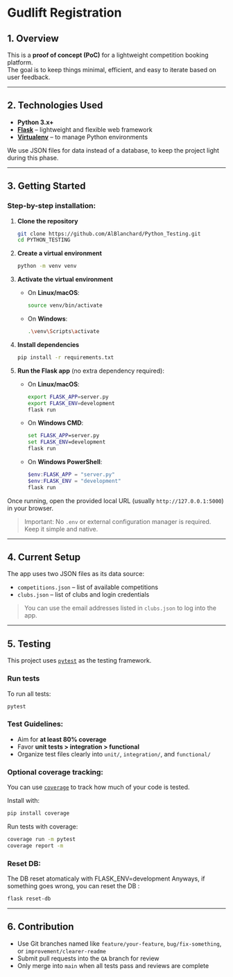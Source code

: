 # Gudlift Registration

## 1. Overview

This is a **proof of concept (PoC)** for a lightweight competition booking platform.  
The goal is to keep things minimal, efficient, and easy to iterate based on user feedback.

---

## 2. Technologies Used

- **Python 3.x+**
- **[Flask](https://flask.palletsprojects.com/)** – lightweight and flexible web framework
- **[Virtualenv](https://virtualenv.pypa.io/)** – to manage Python environments

We use JSON files for data instead of a database, to keep the project light during this phase.

---

## 3. Getting Started

### Step-by-step installation:

1. **Clone the repository**  
   ```bash
   git clone https://github.com/AlBlanchard/Python_Testing.git
   cd PYTHON_TESTING
   ```

2. **Create a virtual environment**  
   ```bash
   python -m venv venv
   ```

3. **Activate the virtual environment**

   - On **Linux/macOS**:
     ```bash
     source venv/bin/activate
     ```

   - On **Windows**:
     ```bash
     .\venv\Scripts\activate
     ```

4. **Install dependencies**  
   ```bash
   pip install -r requirements.txt
   ```

5. **Run the Flask app** (no extra dependency required):

   - On **Linux/macOS**:
     ```bash
     export FLASK_APP=server.py
     export FLASK_ENV=development
     flask run
     ```

   - On **Windows CMD**:
     ```cmd
     set FLASK_APP=server.py
     set FLASK_ENV=development
     flask run
     ```

   - On **Windows PowerShell**:
     ```powershell
     $env:FLASK_APP = "server.py"
     $env:FLASK_ENV = "development"
     flask run
     ```

Once running, open the provided local URL (usually `http://127.0.0.1:5000`) in your browser.

> Important: No `.env` or external configuration manager is required. Keep it simple and native.

---

## 4. Current Setup

The app uses two JSON files as its data source:

- `competitions.json` – list of available competitions
- `clubs.json` – list of clubs and login credentials

> You can use the email addresses listed in `clubs.json` to log into the app.

---

## 5. Testing

This project uses [`pytest`](https://docs.pytest.org/) as the testing framework.

### Run tests

To run all tests:

```bash
pytest
```

### Test Guidelines:

- Aim for **at least 80% coverage**
- Favor **unit tests > integration > functional**
- Organize test files clearly into `unit/`, `integration/`, and `functional/`

### Optional coverage tracking:

You can use [`coverage`](https://coverage.readthedocs.io/) to track how much of your code is tested.

Install with:
```bash
pip install coverage
```

Run tests with coverage:
```bash
coverage run -m pytest
coverage report -m
```

### Reset DB:

The DB reset atomaticaly with FLASK_ENV=development
Anyways, if something goes wrong, you can reset the DB :

```bash
flask reset-db
```

---

## 6. Contribution

- Use Git branches named like `feature/your-feature`, `bug/fix-something`, or `improvement/clearer-readme`
- Submit pull requests into the `QA` branch for review
- Only merge into `main` when all tests pass and reviews are complete
